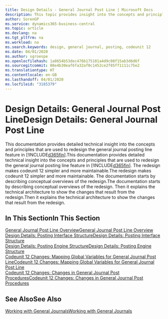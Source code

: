 ```yaml
---
title: Design Details - General Journal Post Line | Microsoft Docs
description: This topic provides insight into the concepts and principles that are used to redesign the general journal posting line feature in Business Central.
author: SorenGP
ms.service: dynamics365-business-central
ms.topic: article
ms.devlang: na
ms.tgt_pltfrm: na
ms.workload: na
ms.search.keywords: design, general journal, posting, codeunit 12
ms.date: 04/01/2020
ms.author: sgroespe
ms.openlocfilehash: 1a8654b53dec476b175101a4d9c08f15ab3d6d6f
ms.sourcegitcommit: 88e4b30eaf6fa32af0c1452ce2f85ff1111c75e2
ms.translationtype: HT
ms.contentlocale: en-GB
ms.lasthandoff: 04/01/2020
ms.locfileid: "3185379"
---
```

# <a name="design-details-general-journal-post-line"></a><span data-ttu-id="4edf3-103">Design Details: General Journal Post Line</span><span class="sxs-lookup"><span data-stu-id="4edf3-103">Design Details: General Journal Post Line</span></span>
<span data-ttu-id="4edf3-104">This documentation provides detailed technical insight into the concepts and principles that are used to redesign the general journal posting line feature in [!INCLUDE[d365fin](includes/d365fin_md.md)].</span><span class="sxs-lookup"><span data-stu-id="4edf3-104">This documentation provides detailed technical insight into the concepts and principles that are used to redesign the general journal posting line feature in [!INCLUDE[d365fin](includes/d365fin_md.md)].</span></span> <span data-ttu-id="4edf3-105">The redesign makes codeunit 12 simpler and more maintainable.</span><span class="sxs-lookup"><span data-stu-id="4edf3-105">The redesign makes codeunit 12 simpler and more maintainable.</span></span> <span data-ttu-id="4edf3-106">The documentation starts by describing conceptual overviews of the redesign.</span><span class="sxs-lookup"><span data-stu-id="4edf3-106">The documentation starts by describing conceptual overviews of the redesign.</span></span> <span data-ttu-id="4edf3-107">Then it explains the technical architecture to show the changes that result from the redesign.</span><span class="sxs-lookup"><span data-stu-id="4edf3-107">Then it explains the technical architecture to show the changes that result from the redesign.</span></span>  

## <a name="in-this-section"></a><span data-ttu-id="4edf3-108">In This Section</span><span class="sxs-lookup"><span data-stu-id="4edf3-108">In This Section</span></span>  
[<span data-ttu-id="4edf3-109">General Journal Post Line Overview</span><span class="sxs-lookup"><span data-stu-id="4edf3-109">General Journal Post Line Overview</span></span>](design-details-general-journal-post-line-overview.md)  
[<span data-ttu-id="4edf3-110">Design Details: Posting Interface Structure</span><span class="sxs-lookup"><span data-stu-id="4edf3-110">Design Details: Posting Interface Structure</span></span>](design-details-posting-interface-structure.md)  
[<span data-ttu-id="4edf3-111">Design Details: Posting Engine Structure</span><span class="sxs-lookup"><span data-stu-id="4edf3-111">Design Details: Posting Engine Structure</span></span>](design-details-posting-engine-structure.md)  
[<span data-ttu-id="4edf3-112">Codeunit 12 Changes: Mapping Global Variables for General Journal Post Line</span><span class="sxs-lookup"><span data-stu-id="4edf3-112">Codeunit 12 Changes: Mapping Global Variables for General Journal Post Line</span></span>](design-details-codeunit-12-changes-mapping-global-variables-for-general-journal-post-line.md)  
[<span data-ttu-id="4edf3-113">Codeunit 12 Changes: Changes in General Journal Post Procedures</span><span class="sxs-lookup"><span data-stu-id="4edf3-113">Codeunit 12 Changes: Changes in General Journal Post Procedures</span></span>](design-details-codeunit-12-changes-changes-in-general-journal-post-procedures.md)  

## <a name="see-also"></a><span data-ttu-id="4edf3-114">See Also</span><span class="sxs-lookup"><span data-stu-id="4edf3-114">See Also</span></span>  
[<span data-ttu-id="4edf3-115">Working with General Journals</span><span class="sxs-lookup"><span data-stu-id="4edf3-115">Working with General Journals</span></span>](ui-work-general-journals.md)
